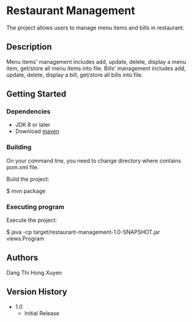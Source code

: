 # Restaurant Management

The project allows users to manage menu items and bills in restaurant.

## Description

Menu items' management includes add, update, delete, display a menu item, get/store all menu items into file.
Bills' management includes add, update, delete, display a bill, get/store all bills into file.


## Getting Started

### Dependencies

* JDK 8 or later
* Download [maven](https://maven.apache.org/guides/getting-started/maven-in-five-minutes.html) 

### Building

On your command line, you need to change directory where contains pom.xml file.

Build the project:

$ mvn package


### Executing program

Execute the project:

$ java -cp target/restaurant-management-1.0-SNAPSHOT.jar views.Program

## Authors

Dang Thi Hong Xuyen

## Version History

* 1.0
    * Initial Release

